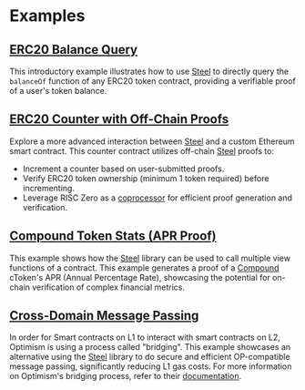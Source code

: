 # Examples

## [ERC20 Balance Query](./erc20/README.md)

This introductory example illustrates how to use [Steel] to directly query the `balanceOf` function of any ERC20 token contract, providing a verifiable proof of a user's token balance.

## [ERC20 Counter with Off-Chain Proofs](./erc20-counter/README.md)

Explore a more advanced interaction between [Steel] and a custom Ethereum smart contract. This counter contract utilizes off-chain [Steel] proofs to:
- Increment a counter based on user-submitted proofs.
- Verify ERC20 token ownership (minimum 1 token required) before incrementing.
- Leverage RISC Zero as a [coprocessor] for efficient proof generation and verification.

## [Compound Token Stats (APR Proof)](./token-stats/README.md)

This example shows how the [Steel] library can be used to call multiple view functions of a contract.
This example generates a proof of a [Compound] cToken's APR (Annual Percentage Rate), showcasing the potential for on-chain verification of complex financial metrics.

## [Cross-Domain Message Passing](./message-passing/README.md)

In order for Smart contracts on L1 to interact with smart contracts on L2, Optimism is using a process called "bridging".
This example showcases an alternative using the [Steel] library to do secure and efficient OP-compatible message passing, 
significantly reducing L1 gas costs. For more information on Optimism's bridging process, refer to their [documentation].

[coprocessor]: https://www.risczero.com/news/a-guide-to-zk-coprocessors-for-scalability
[Steel]: ../steel
[Compound]: https://compound.finance/
[documentation]: https://docs.optimism.io/builders/app-developers/bridging/messaging
